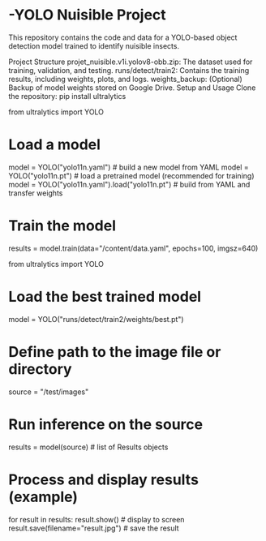 # -YOLO Nuisible Project
This repository contains the code and data for a YOLO-based object detection model trained to identify nuisible insects.

Project Structure
projet_nuisible.v1i.yolov8-obb.zip: The dataset used for training, validation, and testing.
runs/detect/train2: Contains the training results, including weights, plots, and logs.
weights_backup: (Optional) Backup of model weights stored on Google Drive.
Setup and Usage
Clone the repository:
 pip install ultralytics


 from ultralytics import YOLO

   # Load a model
   model = YOLO("yolo11n.yaml")  # build a new model from YAML
   model = YOLO("yolo11n.pt")  # load a pretrained model (recommended for training)
   model = YOLO("yolo11n.yaml").load("yolo11n.pt")  # build from YAML and transfer weights

   # Train the model
   results = model.train(data="/content/data.yaml", epochs=100, imgsz=640)




   from ultralytics import YOLO

   # Load the best trained model
   model = YOLO("runs/detect/train2/weights/best.pt")

   # Define path to the image file or directory
   source = "/test/images"

   # Run inference on the source
   results = model(source)  # list of Results objects

   # Process and display results (example)
   for result in results:
       result.show()  # display to screen
       result.save(filename="result.jpg") # save the result

